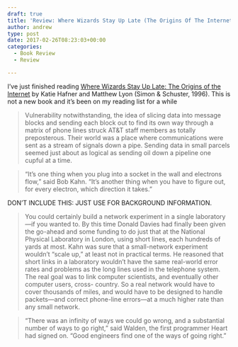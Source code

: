 ```yaml
---
draft: true
title: 'Review: Where Wizards Stay Up Late (The Origins Of The Internet)'
author: andrew
type: post
date: 2017-02-26T08:23:03+00:00
categories:
  - Book Review
  - Review

---
```

I&#8217;ve just finished reading [Where Wizards Stay Up Late: The Origins of the Internet][1] by Katie Hafner and Matthew Lyon (Simon & Schuster, 1996). This is not a new book and it&#8217;s been on my reading list for a while

<!-- page 40 -->

> Vulnerability notwithstanding, the idea of slicing data into message blocks and sending each block out to find its own way through a matrix of phone lines struck AT&T staff members as totally preposterous. Their world was a place where communications were sent as a stream of signals down a pipe. Sending data in small parcels seemed just about as logical as sending oil down a pipeline one cupful at a time.

<!-- page 68 -->

> “It’s one thing when you plug into a socket in the wall and electrons flow,” said Bob Kahn. “It’s another thing when you have to figure out, for every electron, which direction it takes.”

DON&#8217;T INCLUDE THIS: JUST USE FOR BACKGROUND INFORMATION.

> You could certainly build a network experiment in a single laboratory—if you wanted to. By this time Donald Davies had finally been given the go-ahead and some funding to do just that at the National Physical Laboratory in London, using short lines, each hundreds of yards at most. Kahn was sure that a small-network experiment wouldn’t “scale up,” at least not in practical terms. He reasoned that short links in a laboratory wouldn’t have the same real-world error rates and problems as the long lines used in the telephone system. The real goal was to link computer scientists, and eventually other computer users, cross- country. So a real network would have to cover thousands of miles, and would have to be designed to handle packets—and correct phone-line errors—at a much higher rate than any small network.

<!-- page 69 -->

> “There was an infinity of ways we could go wrong, and a substantial number of ways to go right,” said Walden, the first programmer Heart had signed on. “Good engineers find one of the ways of going right.”

 [1]: http://www.amazon.com/Where-Wizards-Stay-Up-Late/dp/0684832674
